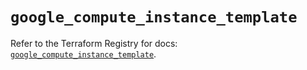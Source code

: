 # `google_compute_instance_template`

Refer to the Terraform Registry for docs: [`google_compute_instance_template`](https://registry.terraform.io/providers/hashicorp/google/6.15.0/docs/resources/compute_instance_template).
